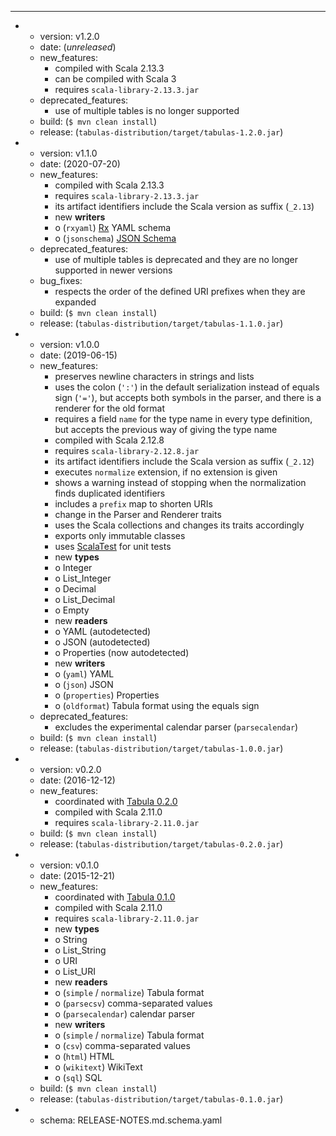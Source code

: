 ---
- - version: v1.2.0
  - date: (*unreleased*)
  - new_features:
    - compiled with Scala 2.13.3
    - can be compiled with Scala 3
    - requires `scala-library-2.13.3.jar`
  - deprecated_features:
    - use of multiple tables is no longer supported
  - build: (`$ mvn clean install`)
  - release: (`tabulas-distribution/target/tabulas-1.2.0.jar`)

- - version: v1.1.0
  - date: (2020-07-20)
  - new_features:
    - compiled with Scala 2.13.3
    - requires `scala-library-2.13.3.jar`
    - its artifact identifiers include the Scala version as suffix (`_2.13`)
    - new **writers**
    - o (`rxyaml`) [Rx](http://rx.codesimply.com/) YAML schema
    - o (`jsonschema`) [JSON Schema](https://json-schema.org/)
  - deprecated_features:
    - use of multiple tables is deprecated and they are no longer supported in newer
      versions
  - bug_fixes:
    - respects the order of the defined URI prefixes when they are expanded
  - build: (`$ mvn clean install`)
  - release: (`tabulas-distribution/target/tabulas-1.1.0.jar`)

- - version: v1.0.0
  - date: (2019-06-15)
  - new_features:
    - preserves newline characters in strings and lists
    - uses the colon (`':'`) in the default serialization instead of equals sign (`'='`),
      but accepts both symbols in the parser, and there is a renderer for the old
      format
    - requires a field `name` for the type name in every type definition, but accepts
      the previous way of giving the type name
    - compiled with Scala 2.12.8
    - requires `scala-library-2.12.8.jar`
    - its artifact identifiers include the Scala version as suffix (`_2.12`)
    - executes `normalize` extension, if no extension is given
    - shows a warning instead of stopping when the normalization finds duplicated
      identifiers
    - includes a `prefix` map to shorten URIs
    - change in the Parser and Renderer traits
    - uses the Scala collections and changes its traits accordingly
    - exports only immutable classes
    - uses [ScalaTest](http://www.scalatest.org) for unit tests
    - new **types**
    - o Integer
    - o List_Integer
    - o Decimal
    - o List_Decimal
    - o Empty
    - new **readers**
    - o YAML (autodetected)
    - o JSON (autodetected)
    - o Properties (now autodetected)
    - new **writers**
    - o (`yaml`) YAML
    - o (`json`) JSON
    - o (`properties`) Properties
    - o (`oldformat`) Tabula format using the equals sign
  - deprecated_features:
    - excludes the experimental calendar parser (`parsecalendar`)
  - build: (`$ mvn clean install`)
  - release: (`tabulas-distribution/target/tabulas-1.0.0.jar`)

- - version: v0.2.0
  - date: (2016-12-12)
  - new_features:
    - coordinated with [Tabula 0.2.0](https://github.com/julianmendez/tabula)
    - compiled with Scala 2.11.0
    - requires `scala-library-2.11.0.jar`
  - build: (`$ mvn clean install`)
  - release: (`tabulas-distribution/target/tabulas-0.2.0.jar`)

- - version: v0.1.0
  - date: (2015-12-21)
  - new_features:
    - coordinated with [Tabula 0.1.0](https://github.com/julianmendez/tabula)
    - compiled with Scala 2.11.0
    - requires `scala-library-2.11.0.jar`
    - new **types**
    - o String
    - o List_String
    - o URI
    - o List_URI
    - new **readers**
    - o (`simple` / `normalize`) Tabula format
    - o (`parsecsv`) comma-separated values
    - o (`parsecalendar`) calendar parser
    - new **writers**
    - o (`simple` / `normalize`) Tabula format
    - o (`csv`) comma-separated values
    - o (`html`) HTML
    - o (`wikitext`) WikiText
    - o (`sql`) SQL
  - build: (`$ mvn clean install`)
  - release: (`tabulas-distribution/target/tabulas-0.1.0.jar`)
- - schema: RELEASE-NOTES.md.schema.yaml


